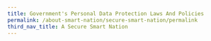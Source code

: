 ```yaml
---
title: Government's Personal Data Protection Laws And Policies
permalink: /about-smart-nation/secure-smart-nation/permalink
third_nav_title: A Secure Smart Nation
---
```

